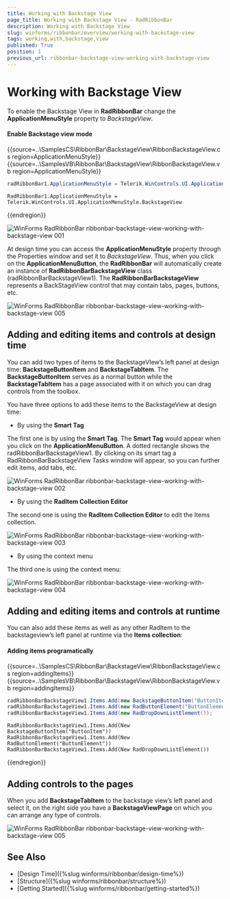 ```yaml
---
title: Working with Backstage View
page_title: Working with Backstage View - RadRibbonBar
description: Working with Backstage View
slug: winforms/ribbonbar/overview/working-with-backstage-view
tags: working,with,backstage,view
published: True
position: 1
previous_url: ribbonbar-backstage-view-working-with-backstage-view
---
```


# Working with Backstage View

To enable the Backstage View in __RadRibbonBar__ change the __ApplicationMenuStyle__ property to *BackstageView*.

#### Enable Backstage view mode

{{source=..\SamplesCS\RibbonBar\BackstageView\RibbonBackstageView.cs region=ApplicationMenuStyle}} 
{{source=..\SamplesVB\RibbonBar\BackstageView\RibbonBackstageView.vb region=ApplicationMenuStyle}} 

````C#
radRibbonBar1.ApplicationMenuStyle = Telerik.WinControls.UI.ApplicationMenuStyle.BackstageView;

````
````VB.NET
RadRibbonBar1.ApplicationMenuStyle = Telerik.WinControls.UI.ApplicationMenuStyle.BackstageView

````

{{endregion}}

![WinForms RadRibbonBar ribbonbar-backstage-view-working-with-backstage-view 001](images/ribbonbar-backstage-view-working-with-backstage-view001.png)


At design time you can access the __ApplicationMenuStyle__ property through the Properties window and set it to *BackstageView*. Thus, when you click on the __ApplicationMenuButton__, the __RadRibbonBar__ will automatically create an instance of __RadRibbonBarBackstageView__ class (radRibbonBarBackstageView1). The __RadRibbonBarBackstageView__ represents a BackStageView control that may contain tabs, pages, buttons, etc.

![WinForms RadRibbonBar ribbonbar-backstage-view-working-with-backstage-view 005](images/ribbonbar-backstage-view-working-with-backstage-view006.png)



## Adding and editing items and controls at design time

You can add two types of items to the BackstageVIew’s left panel at design time: __BackstageButtonItem__ and __BackstageTabItem__. The __BackstageButtonItem__ serves as a normal button while the __BackstageTabItem__ has a page associated with it on which you can drag controls from the toolbox.

You have three options to add these items to the BackstageView at design time:

* By using the __Smart Tag__

The first one is by using the __Smart Tag__. The __Smart Tag__ would appear when you click on the  __ApplicationMenuButton__. A dotted rectangle shows the radRibbonBarBackstageView1. By clicking on its smart tag a RadRibbonBarBackstageView Tasks window will appear, so you can further edit items, add tabs, etc.

![WinForms RadRibbonBar ribbonbar-backstage-view-working-with-backstage-view 002](images/ribbonbar-backstage-view-working-with-backstage-view002.png)


* By using the __RadItem Collection Editor__

The second one is using the __RadItem Collection Editor__ to edit the Items collection. 

![WinForms RadRibbonBar ribbonbar-backstage-view-working-with-backstage-view 003](images/ribbonbar-backstage-view-working-with-backstage-view003.png)

* By using the context menu

The third one is using the context menu:

![WinForms RadRibbonBar ribbonbar-backstage-view-working-with-backstage-view 004](images/ribbonbar-backstage-view-working-with-backstage-view004.png)

## Adding and editing items and controls at runtime

You can also add these items as well as any other RadItem to the backstageview’s left panel at runtime via the __Items collection__:

#### Adding items programatically

{{source=..\SamplesCS\RibbonBar\BackstageView\RibbonBackstageView.cs region=addingItems}} 
{{source=..\SamplesVB\RibbonBar\BackstageView\RibbonBackstageView.vb region=addingItems}} 

````C#
radRibbonBarBackstageView1.Items.Add(new BackstageButtonItem("ButtonItem"));
radRibbonBarBackstageView1.Items.Add(new RadButtonElement("ButtonElement"));
radRibbonBarBackstageView1.Items.Add(new RadDropDownListElement());

````
````VB.NET
RadRibbonBarBackstageView1.Items.Add(New BackstageButtonItem("ButtonItem"))
RadRibbonBarBackstageView1.Items.Add(New RadButtonElement("ButtonElement"))
RadRibbonBarBackstageView1.Items.Add(New RadDropDownListElement())

````

{{endregion}}

## Adding controls to the pages

When you add __BackstageTabItem__ to the backstage view’s left panel and select it, on the right side you have a __BackstageViewPage__ on which you can arrange any type of controls.

![WinForms RadRibbonBar ribbonbar-backstage-view-working-with-backstage-view 005](images/ribbonbar-backstage-view-working-with-backstage-view005.png)

## See Also

* [Design Time]({%slug winforms/ribbonbar/design-time%})
* [Structure]({%slug winforms/ribbonbar/structure%})
* [Getting Started]({%slug winforms/ribbonbar/getting-started%})

